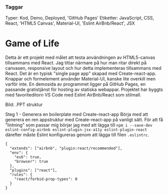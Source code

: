 ### Taggar
Typer: Kod, Demo, Deployed, 'GitHub Pages'
Etiketter: JavaScript, CSS, React, 'HTML5 Canvas', Material-UI, 'Eslint AirBnb/React', JSX

# Game of Life
Detta är ett projekt med målet att testa användningen av HTML5-canvas tillsammans med React. Jag tittar närmare på hur man ritar direkt på canvasen, responsive layout och hur detta implementeras tillsammans med React. Det är en typisk "single page app" skapad med Create-react-app. Knappar och formelement använder Material-UI, kanske lite overkill men varför inte. En demosida av programmet ligger på GitHub Pages, en passande gratistjänst för hosting av statiska webappar. Projektet har byggts med favoriteditorn VS Code med Eslint AirBnb/React som stilmall.

Bild: .PPT struktur


Steg 1 - Generera en boilerplate med Create-react-app
Börja med att generera en ren appstruktur med Create-react-app på vanligt sätt. För att få "lintning" som passar mig börjar jag med att lägga till `npm i --save-dev eslint-config-airbnb eslint-plugin-jsx-a11y eslint-plugin-react` därefter måste Eslint konfigureras genom att lägga till filen `.eslintrc`.

```
{
  "extends": ["airbnb", "plugin:react/recommended"],
  "env": {
    "es6": true,
    "browser": true
  },
  "plugins": ["react"],
  "rules": {
    "react/forbid-prop-types": 0
  }
}
```